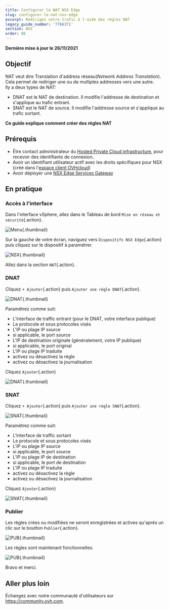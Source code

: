 ```yaml
---
title: Configurer le NAT NSX Edge
slug: configurer-le-nat-nsx-edge
excerpt: Redirigez votre trafic à l'aide des règles NAT
legacy_guide_number: '7766371'
section: NSX
order: 06
---
```


**Dernière mise à jour le 26/11/2021**

## Objectif

NAT veut dire Translation d'address réseau(*Network Address Translation*). Cela permet de rediriger une ou de multiples addresses vers une autre.     
Ily a deux types de NAT:
- DNAT est le NAT de destination. Il modifie l'addresse de destination et s'applique au trafic entrant.
- SNAT est le NAT de source. Il modifie l'addresse source et s'applique au trafic sortant.

**Ce guide explique comment créer des règles NAT**

## Prérequis

- Être contact administrateur du [Hosted Private Cloud infrastructure](https://www.ovhcloud.com/fr/enterprise/products/hosted-private-cloud/), pour recevoir des identifiants de connexion.
- Avoir un identifiant utilisateur actif avec les droits spécifiques pour NSX (créé dans l'[espace client OVHcloud](https://www.ovh.com/auth/?action=gotomanager&from=https://www.ovh.com/fr/&ovhSubsidiary=fr))
- Avoir déployer une [NSX Edge Services Gateway](https://docs.ovh.com/fr/private-cloud/comment-deployer-une-nsx-edge-gateway/)

## En pratique

### Accès à l'interface

Dans l'interface vSphere, allez dans le Tableau de bord `Mise en réseau et sécurité`{.action}.

![Menu](images/en01dash.png){.thumbnail}


Sur la gauche de votre écran, naviguez vers `Dispositifs NSX Edge`{.action} puis cliquez sur le dispositif à paramétrer.

![NSX](images/en02nsx.png){.thumbnail}


Allez dans la section `NAT`{.action}.


### DNAT


Cliquez `+ Ajouter`{.action} puis `Ajouter une règle DNAT`{.action}.

![DNAT](images/en03nat.png){.thumbnail}


Paramétrez comme suit:
- L'Interface de traffic entrant (pour le DNAT, votre interface publique)
- Le protocole et sous protocoles visés
- L'IP ou plage IP source
- si applicable, le port source
- L'IP de destination originale (généralement, votre IP publique)
- si applicable, le port original
- L'IP ou plage IP traduite
- activez ou désactivez la règle
- activez ou désactivez la journalisation     

Cliquez `Ajouter`{.action}

![DNAT](images/en04dnat.png){.thumbnail}


### SNAT


Cliquez `+ Ajouter`{.action} puis `Ajouter une règle SNAT`{.action}.

![SNAT](images/en03nat.png){.thumbnail}


Paramétrez comme suit:
- L'Interface de traffic sortant
- Le protocole et sous protocoles visés
- L'IP ou plage IP source
- si applicable, le port source
- L'IP ou plage IP de destination
- si applicable, le port de destination
- L'IP ou plage IP traduite
- activez ou désactivez la règle
- activez ou désactivez la journalisation     

Cliquez `Ajouter`{.action}

![SNAT](images/en05snat.png){.thumbnail}


### Publier


Les règles crées ou modifiées ne seront enregistrées et actives qu'après un clic sur le boutton `Publier`{.action}.

![PUB](images/en06publish.png){.thumbnail}


Les règles sont maintenant fonctionnelles.

![PUB](images/en07done.png){.thumbnail}


Bravo et merci.


## Aller plus loin

Échangez avec notre communauté d'utilisateurs sur <https://community.ovh.com>.
